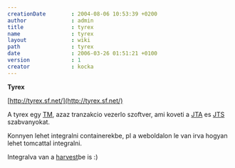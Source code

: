 ```yaml
---
creationDate        : 2004-08-06 10:53:39 +0200 
author              : admin 
title               : tyrex 
name                : tyrex 
layout              : wiki 
path                : tyrex 
date                : 2006-03-26 01:51:21 +0100 
version             : 1 
creator             : kocka 
---
```

__Tyrex__

[http://tyrex.sf.net/](http://tyrex.sf.net/)

A tyrex egy [TM](Missing.html), azaz tranzakcio vezerlo szoftver, ami koveti a [JTA](JTA.html) es [JTS](JTS.html) szabvanyokat.

Konnyen lehet integralni containerekbe, pl a weboldalon le van irva hogyan lehet tomcattal integralni. 

Integralva van a [harvest](harvest.html)be is :)
